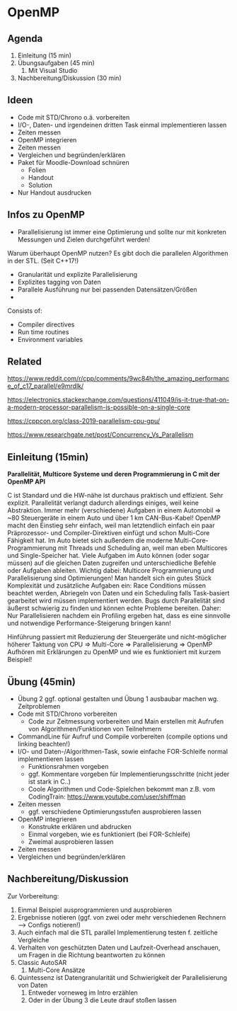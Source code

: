 # OpenMP

## Agenda

1. Einleitung (15 min)
2. Übungsaufgaben (45 min)
   1. Mit Visual Studio
3. Nachbereitung/Diskussion (30 min)

## Ideen

- Code mit STD/Chrono o.ä. vorbereiten
- I/O-, Daten- und irgendeinen dritten Task einmal implementieren lassen
- Zeiten messen
- OpenMP integrieren
- Zeiten messen
- Vergleichen und begründen/erklären
- Paket für Moodle-Download schnüren
  - Folien
  - Handout
  - Solution
- Nur Handout ausdrucken


## Infos zu OpenMP

- Parallelisierung ist immer eine Optimierung und sollte nur mit konkreten Messungen und Zielen durchgeführt werden!

Warum überhaupt OpenMP nutzen? Es gibt doch die parallelen Algorithmen in der STL. (Seit C++17!)

- Granularität und explizite Parallelisierung
- Explizites tagging von Daten
- Parallele Ausführung nur bei passenden Datensätzen/Größen
- 

Consists of:
  - Compiler directives
  - Run time routines
  - Environment variables

## Related

https://www.reddit.com/r/cpp/comments/9wc84h/the_amazing_performance_of_c17_parallel/e9mrdlk/

https://electronics.stackexchange.com/questions/411049/is-it-true-that-on-a-modern-processor-parallelism-is-possible-on-a-single-core

https://cppcon.org/class-2019-parallelism-cpu-gpu/

https://www.researchgate.net/post/Concurrency_Vs_Parallelism

## Einleitung (15min)

**Parallelität, Multicore Systeme und deren Programmierung in C mit der OpenMP API**

C ist Standard und die HW-nähe ist durchaus praktisch und effizient. Sehr explizit. Parallelität verlangt dadurch allerdings einiges, weil keine Abstraktion.
Immer mehr (verschiedene) Aufgaben in einem Automobil => ~80 Steuergeräte in einem Auto und über 1 km CAN-Bus-Kabel!
OpenMP macht den Einstieg sehr einfach, weil man letztendlich einfach ein paar Präprozessor- und Compiler-Direktiven einfügt und schon Multi-Core Fähigkeit hat.
Im Auto bietet sich außerdem die moderne Multi-Core-Programmierung mit Threads und Scheduling an, weil man eben Multicores und Single-Speicher hat. Viele Aufgaben im Auto können (oder sogar müssen) auf die gleichen Daten zugreifen und unterschiedliche Befehle oder Aufgaben ableiten.
Wichtig dabei: Multicore Programmierung und Parallelisierung sind Optimierungen! Man handelt sich ein gutes Stück Komplexität und zusätzliche Aufgaben ein: Race Conditions müssen beachtet werden, Abriegeln von Daten und ein Scheduling falls Task-basiert gearbeitet wird müssen implementiert werden. Bugs durch Parallelität sind äußerst schwierig zu finden und können echte Probleme bereiten. Daher: Nur Parallelisieren nachdem ein Profiling ergeben hat, dass es eine sinnvolle und notwendige Performance-Steigerung bringen kann!

Hinführung passiert mit Reduzierung der Steuergeräte und nicht-möglicher höherer Taktung von CPU => Multi-Core => Parallelisierung => OpenMP
Aufhören mit Erklärungen zu OpenMP und wie es funktioniert mit kurzem Beispiel!

## Übung (45min)

- Übung 2 ggf. optional gestalten und Übung 1 ausbaubar machen wg. Zeitproblemen
- Code mit STD/Chrono vorbereiten
  - Code zur Zeitmessung vorbereiten und Main erstellen mit Aufrufen von Algorithmen/Funktionen von Teilnehmern
- CommandLine für Aufruf und Compile vorbereiten (compile options und linking beachten!)
- I/O- und Daten-/Algorithmen-Task, sowie einfache FOR-Schleife normal implementieren lassen
  - Funktionsrahmen vorgeben
  - ggf. Kommentare vorgeben für Implementierungsschritte (nicht jeder ist stark in C..)
  - Coole Algorithmen und Code-Spielchen bekommt man z.B. vom CodingTrain: https://www.youtube.com/user/shiffman
- Zeiten messen
  - ggf. verschiedene Optimierungsstufen ausprobieren lassen
- OpenMP integrieren
  - Konstrukte erklären und abdrucken
  - Einmal vorgeben, wie es funktioniert (bei FOR-Schleife)
  - Zweimal ausprobieren lassen
- Zeiten messen
- Vergleichen und begründen/erklären

## Nachbereitung/Diskussion

Zur Vorbereitung:

1. Einmal Beispiel ausprogrammieren und ausprobieren
2. Ergebnisse notieren (ggf. von zwei oder mehr verschiedenen Rechnern --> Configs notieren!)
3. Auch einfach mal die STL parallel Implementierung testen f. zeitliche Vergleiche
4. Verhalten von geschützten Daten und Laufzeit-Overhead anschauen, um Fragen in die Richtung beantworten zu können
5. Classic AutoSAR
   1. Multi-Core Ansätze
6. Quintessenz ist Datengranularität und Schwierigkeit der Parallelisierung von Daten
   1. Entweder vorneweg im Intro erzählen
   2. Oder in der Übung 3 die Leute drauf stoßen lassen